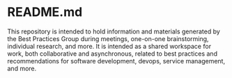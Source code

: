 # README.md

This repository is intended to hold information and materials generated by the Best Practices Group during meetings, one-on-one brainstorming, individual research, and more.  It is intended as a shared workspace for work, both collaborative and asynchronous, related to best practices and recommendations for software development, devops, service management, and more.